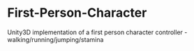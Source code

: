 # First-Person-Character
Unity3D implementation of a first person character controller - walking/running/jumping/stamina
